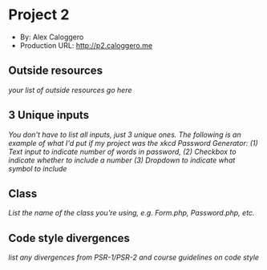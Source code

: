 # Project 2
* By: Alex Caloggero
* Production URL: http://p2.caloggero.me
## Outside resources
*your list of outside resources go here*

## 3 Unique inputs
*You don't have to list all inputs, just 3 unique ones. The following is an example of what I'd put if my project 
was the xkcd Password Generator: (1) Text input to indicate number of words in password, (2) Checkbox to indicate 
whether to include a number (3) Dropdown to indicate what symbol to include*

## Class
*List the name of the class you're using, e.g. Form.php, Password.php, etc.*

## Code style divergences
*list any divergences from PSR-1/PSR-2 and course guidelines on code style*


